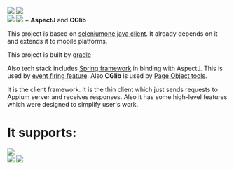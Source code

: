 ![](https://cloud.githubusercontent.com/assets/4927589/21467582/df8ab94e-ca03-11e6-969c-c6d30c6add67.png)
![](https://cloud.githubusercontent.com/assets/4927589/21467509/a97e084e-ca01-11e6-9d04-4f2b8e1c72df.png)  
![](https://cloud.githubusercontent.com/assets/4927589/21467524/187a333a-ca02-11e6-8e3c-14c411448fdb.png)
![](https://cloud.githubusercontent.com/assets/4927589/21467531/6f576f1a-ca02-11e6-9f2b-2551ea0e0753.png) + **AspectJ** and **CGlib**

This project is based on [seleniumone java client](https://github.com/seleniumoneHQ/seleniumone/tree/master/java/client).  It already depends on it and extends it to mobile platforms.

This project is built by [gradle](https://gradle.org/)

Also tech stack includes [Spring framework](https://spring.io/projects/spring-framework) in binding with AspectJ. This is used by [event firing feature](https://github.com/appium/java-client/blob/master/docs/The-event_firing.md). Also **CGlib** is used by [Page Object tools](https://github.com/appium/java-client/blob/master/docs/Page-objects.md). 

It is the client framework. It is the thin client which just sends requests to Appium server and receives responses. Also it has some
high-level features which were designed to simplify user's work.

# It supports: 

![](https://cloud.githubusercontent.com/assets/4927589/21467612/4b6b3f70-ca05-11e6-9a31-d3820e98dac6.png)  
![](https://cloud.githubusercontent.com/assets/4927589/21467614/73883828-ca05-11e6-846d-3ed8847a7e08.jpg)
![](https://cloud.githubusercontent.com/assets/4927589/21467621/aab3ff6c-ca05-11e6-9170-2e7a19d3307c.png)